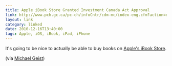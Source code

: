 ```yaml
---
title: Apple iBook Store Granted Investment Canada Act Approval
link: http://www.pch.gc.ca/pc-ch/infoCntr/cdm-mc/index-eng.cfm?action=doc&DocIDCd=CJM101774
layout: link
category: linked
date: 2010-12-16T13:40:00
tags: Apple, iOS, iBook, iPad, iPhone
---
```


It's going to be nice to actually be able to buy books on [Apple's iBook Store](http://www.apple.com/ipad/features/ibooks.html).

(via [Michael Geist](http://www.michaelgeist.ca/content/view/5521/196/ "Apple iBook Store Granted Investment Canada Act Approval"))